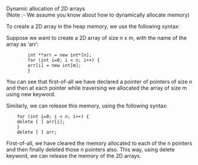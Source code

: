    Dynamic allocation of 2D arrays      
 (Note :- We assume you know about how to dynamically allocate memory)
  
To create a 2D array in the heap memory, we use the following syntax:

Suppose we want to create a 2D array of size n x m, with the name of the array as ‘arr’:

            int **arr = new int*[n];
            for (int i=0; i < n; i++) {
            arr[i] = new int[m];
            }

You can see that first-of-all we have declared a pointer of pointers of size n and then at each pointer while traversing we allocated the array of size m using new keyword.

Similarly, we can release this memory, using the following syntax:

        for (int i=0; i < n; i++) {
        delete [ ] arr[i];  
        }
        delete [ ] arr;

First-of-all, we have cleared the memory allocated to each of the n pointers and then finally
deleted those n pointers also.
This way, using delete keyword, we can release the memory of the 2D arrays.